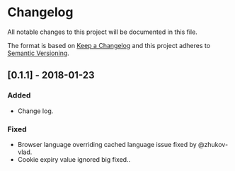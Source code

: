 # Changelog
All notable changes to this project will be documented in this file.

The format is based on [Keep a Changelog](http://keepachangelog.com/en/1.0.0/)
and this project adheres to [Semantic Versioning](http://semver.org/spec/v2.0.0.html).

## [0.1.1] - 2018-01-23
### Added
- Change log.
### Fixed
- Browser language overriding cached language issue fixed by @zhukov-vlad.
- Cookie expiry value ignored big fixed..

